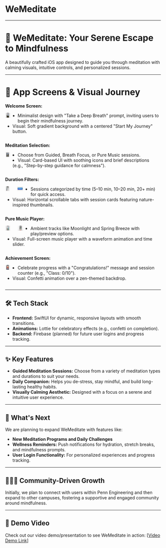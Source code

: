 # WeMeditate

---


# 📱 WeMeditate: Your Serene Escape to Mindfulness

A beautifully crafted iOS app designed to guide you through meditation with calming visuals, intuitive controls, and personalized sessions.

---
# 🌿 App Screens & Visual Journey

**Welcome Screen:**

<img src="/welcome.png" alt="Welcome picture" style="width: auto; max-height: 15px; float: left; margin: 0 1.5rem 1rem 0;" />

* Minimalist design with "Take a Deep Breath" prompt, inviting users to begin their mindfulness journey.
* Visual: Soft gradient background with a centered "Start My Journey" button.

<div style="clear: both;"></div>

**Meditation Selection:**

<img src="/selection1.png" alt="Selection1 picture" style="width: auto; max-height: 15px; float: left; margin: 0 1.5rem 1rem 0;" />

* Choose from Guided, Breath Focus, or Pure Music sessions.
* Visual: Card-based UI with soothing icons and brief descriptions (e.g., "Step-by-step guidance for calmness").

<div style="clear: both;"></div>

**Duration Filters:**

<img src="/selection2.png" alt="Selection2 picture" style="width: auto; max-height: 15px; float: left; margin: 0 1.5rem 1rem 0;" />
<img src="/selection3.png" alt="Selection3 picture" style="width: auto; max-height: 15px; float: left; margin: 0 1.5rem 1rem 0;" />

* Sessions categorized by time (5–10 min, 10–20 min, 20+ min) for quick access.
* Visual: Horizontal scrollable tabs with session cards featuring nature-inspired thumbnails.

<div style="clear: both;"></div>

**Pure Music Player:**

<img src="/Player1.png" alt="player1 picture" style="width: auto; max-height: 15px; float: left; margin: 0 1.5rem 1rem 0;" />
<img src="/Player2.png" alt="player2 picture" style="width: auto; max-height: 15px; float: left; margin: 0 1.5rem 1rem 0;" />

* Ambient tracks like Moonlight and Spring Breeze with play/preview options.
* Visual: Full-screen music player with a waveform animation and time slider.

<div style="clear: both;"></div>

**Achievement Screen:**

<img src="/achievement.png" alt="Profile picture" style="width: auto; max-height: 15px; float: left; margin: 0 1.5rem 1rem 0;" />

* Celebrate progress with a "Congratulations!" message and session counter (e.g., "Class: 0/10").
* Visual: Confetti animation over a zen-themed backdrop.

<div style="clear: both;"></div>

---

## 🛠️ Tech Stack

- **Frontend:** SwiftUI for dynamic, responsive layouts with smooth transitions.
- **Animations:** Lottie for celebratory effects (e.g., confetti on completion).
- **Backend:** Firebase (planned) for future user logins and progress tracking.

---

## ✨ Key Features

- **Guided Meditation Sessions:** Choose from a variety of meditation types and durations to suit your needs.
- **Daily Companion:** Helps you de-stress, stay mindful, and build long-lasting healthy habits.
- **Visually Calming Aesthetic:** Designed with a focus on a serene and intuitive user experience.

---

## 🚀 What's Next

We are planning to expand WeMeditate with features like:

- **New Meditation Programs and Daily Challenges**
- **Wellness Reminders:**  Push notifications for hydration, stretch breaks, and mindfulness prompts.
- **User Login Functionality:** For personalized experiences and progress tracking.

---

## 🧑‍🤝‍🧑 Community-Driven Growth

Initially, we plan to connect with users within Penn Engineering and then expand to other campuses, fostering a supportive and engaged community around mindfulness.

---
## 🎥 Demo Video

Check out our video demo/presentation to see WeMeditate in action: [[Video Demo Link](https://www.youtube.com/watch?v=kTgs8VgtaGw)]
